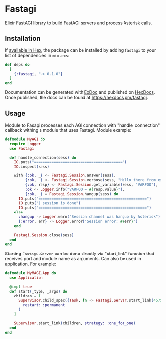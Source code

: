 # Fastagi

Elixir FastAGI library to build FastAGI servers and process Asterisk calls.

## Installation

If [available in Hex](https://hex.pm/docs/publish), the package can be installed
by adding `fastagi` to your list of dependencies in `mix.exs`:

```elixir
def deps do
  [
    {:fastagi, "~> 0.1.0"}
  ]
end
```

Documentation can be generated with [ExDoc](https://github.com/elixir-lang/ex_doc)
and published on [HexDocs](https://hexdocs.pm). Once published, the docs can
be found at <https://hexdocs.pm/fastagi>.

## Usage
Module to Fasagi processes each AGI connection with "handle_connection" callback withing a module that uses Fastagi. Module example:

```elixir
defmodule MyAGI do
  require Logger
  use Fastagi

  def handle_connection(sess) do
    IO.puts("========================================")
    IO.inspect(sess)

    with {:ok, _} <- Fastagi.Session.answer(sess),
         {:ok, _} <- Fastagi.Session.verbose(sess, "Hello there from exFastagi"),
         {:ok, resp} <- Fastagi.Session.get_variable(sess, "VARFOO"),
         :ok <- Logger.info("VARFOO = #{resp.value}"),
         {:ok, _} = Fastagi.Session.hangup(sess) do
      IO.puts("=================================================")
      IO.puts("| session is done")
      IO.puts("=================================================")
    else
      :hangup -> Logger.warn("Session channel was hangup by Asterisk")
      {:error, err} -> Logger.error("Session error: #{err}")
    end

    Fastagi.Session.close(sess)
  end
end
```

Starting ```Fastagi.Server``` can be done directly via "start_link" function that receives port and module name as arguments. Can also be used in application. For example:
```elixir
defmodule MyMAGI.App do
  use Application

  @impl true
  def start(_type, _args) do
    children = [
      Supervisor.child_spec({Task, fn -> Fastagi.Server.start_link(4575, MyAGI) end},
        restart: :permanent
      )
    ]

    Supervisor.start_link(children, strategy: :one_for_one)
  end
end
```
